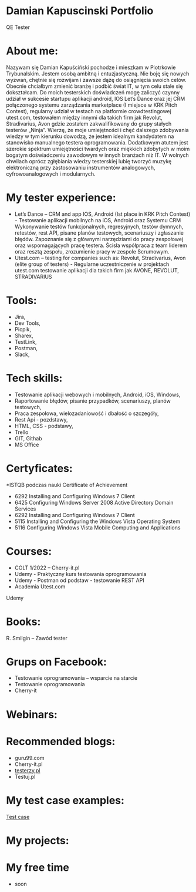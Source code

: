 # Damian Kapuscinski Portfolio
QE Tester
# About me:
Nazywam się Damian Kapuściński pochodze i mieszkam w Piotrkowie Trybunalskim. Jestem osobą ambitną i entuzjastyczną. Nie boję się nowych wyzwań, chętnie się rozwijam i zawsze dążę do osiągnięcia swoich celów. Obecnie chciałbym zmienić branżę i podbić świat IT, w tym celu stale się dokształcam. Do moich testerskich doświadczeń mogę zaliczyć czynny udział w sukcesie startupu aplikacji android, IOS Let’s Dance oraz jej CRM połączonego systemu zarządzania marketplace (I miejsce w KRK Pitch Contest), regularny udział w testach na platformie crowdtestingowej utest.com, testowałem między innymi dla takich firm jak Revolut, Stradivarius, Avon gdzie zostałem zakwalifikowany do grupy stałych testerów „Ninja”. Wierzę, że moje umiejętności i chęć dalszego zdobywania wiedzy w tym kierunku dowodzą, że jestem idealnym kandydatem na stanowisko manualnego testera oprogramowania. Dodatkowym atutem jest szerokie spektrum umiejętności twardych oraz miękkich zdobytych w moim bogatym doświadczeniu zawodowym w innych branżach niż IT. W wolnych chwilach oprócz zgłębiania wiedzy testerskiej lubię tworzyć muzykę elektroniczną przy zastosowaniu instrumentów analogowych, cyfrowoanalogowych i modularnych.  
# My tester experience:
* Let’s Dance – CRM and app IOS, Android (Ist place in KRK Pitch Contest) - Testowanie aplikacji mobilnych na iOS, Android oraz Systemu CRM
Wykonywanie testów funkcjonalnych, regresyjnych, testów dymnych,
retestów, rest API, pisane planów testowych, scenariuszy i zgłaszanie
błędów. Zapoznanie się z głównymi narzędziami do pracy zespołowej oraz
wspomagających pracę testera. Ścisła współpraca z team liderem oraz
resztą zespołu, zrozumienie pracy w zespole Scrumowym.
* Utest.com – testing for companies such as: Revolut, Stradivarius, Avon (elite group of testers) - Regularne uczestniczenie w projektach utest.com testowanie aplikacji dla
takich firm jak AVONE, REVOLUT, STRADIVARIUS
# Tools:
* Jira,
* Dev Tools,
* Picpik,
* Sharex,
* TestLink,
* Postman,
* Slack,
# Tech skills:
* Testowanie aplikacji webowych i mobilnych, Android, iOS, Windows,
* Raportowanie błędów, pisanie przypadków, scenariuszy, planów testowych,
* Praca zespołowa, wielozadaniowość i dbałość o szczegóły,
* Rest Api - pozdstawy,
* HTML, CSS - podstawy,
* Trello
* GIT, Githab
* MS Office
# Certyficates:
*ISTQB podczas nauki
Certificate of Achievement
* 6292 Installing and Configuring Windows 7 Client
* 6425 Configuring Windows Server 2008 Active Directory Domain Services
* 6292 Installing and Configuring Windows 7 Client
* 5115 Installing and Configuring the Windows Vista Operating System
* 5116 Configuring Windows Vista Mobile Computing and Applications

# Courses:
* COLT 1/2022 – Cherry-it.pl
* Udemy - Praktyczny kurs testowania oprogramowania
* Udemy - Postman od podstaw - testowanie REST API
* Academia Utest.com

Udemy
# Books:
R. Smilgin – Zawód tester
# Grups on Facebook:
* Testowanie oprogramowania – wsparcie na starcie
* Testowanie oprogramowania
* Cherry-it
# Webinars:
# Recommended blogs:
* guru99.com
* Cherry-it.pl
* [testerzy.pl](https://testerzy.pl/)
* Testuj.pl


# My test case examples:
[Test case]([https://testerzy.pl](https://docs.google.com/spreadsheets/d/1DkrPrQ5evpAatx914O-Ka2yaJ0NfOzP0/edit?usp=sharing&ouid=109628585724301255612&rtpof=true&sd=true))
# My projects:

# My free time
* soon
